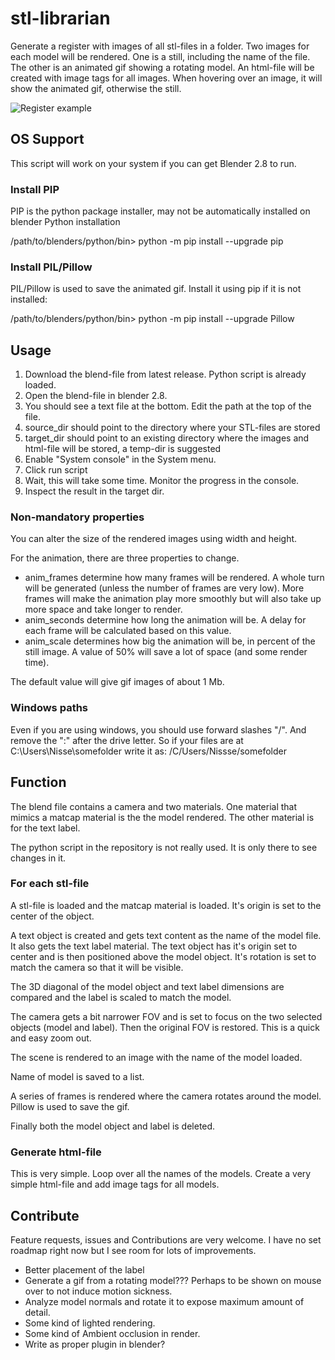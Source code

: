 # stl-librarian
Generate a register with images of all stl-files in a folder. Two images for each model will be rendered. One is a still, including the name of the file. The other is an animated gif showing a rotating model. An html-file will be created with image tags for all images.
When hovering over an image, it will show the animated gif, otherwise the still.

![Register example](screenshot.png)

## OS Support

This script will work on your system if you can get Blender 2.8 to run.

### Install PIP

PIP is the python package installer, may not be automatically installed on blender Python installation

/path/to/blenders/python/bin> python -m pip install --upgrade pip

### Install PIL/Pillow

PIL/Pillow is used to save the animated gif. Install it using pip if it is not installed:

/path/to/blenders/python/bin> python -m pip install --upgrade Pillow

## Usage

1. Download the blend-file from latest release. Python script is already loaded.
1. Open the blend-file in blender 2.8.
1. You should see a text file at the bottom. Edit the path at the top of the file.
1. source_dir should point to the directory where your STL-files are stored
1. target_dir should point to an existing directory where the images and html-file will be stored, a temp-dir is suggested
1. Enable "System console" in the System menu. 
1. Click run script
1. Wait, this will take some time. Monitor the progress in the console.
1. Inspect the result in the target dir.

### Non-mandatory properties

You can alter the size of the rendered images using width and height.

For the animation, there are three properties to change. 
 * anim_frames determine how many frames will be rendered. A whole turn will be generated (unless the number of frames are very low). More frames will make the animation play more smoothly but will also take up more space and take longer to render.
 * anim_seconds determine how long the animation will be. A delay for each frame will be calculated based on this value.
 * anim_scale determines how big the animation will be, in percent of the still image. A value of 50% will save a lot of space (and some render time).
 
The default value will give gif images of about 1 Mb.

### Windows paths

Even if you are using windows, you should use forward slashes "/". And remove the ":" after the drive letter.
So if your files are at C:\Users\Nisse\somefolder write it as: /C/Users/Nissse/somefolder

## Function

The blend file contains a camera and two materials. One material that mimics a matcap material is the the model rendered.
The other material is for the text label.

The python script in the repository is not really used. It is only there to see changes in it.

### For each stl-file

A stl-file is loaded and the matcap material is loaded. It's origin is set to the center of the object.

A text object is created and gets text content as the name of the model file. It also gets the text label material.
The text object has it's origin set to center and is then positioned above the model object. It's rotation is set to match the camera so that it will be visible.

The 3D diagonal of the model object and text label dimensions are compared and the label is scaled to match the model.

The camera gets a bit narrower FOV and is set to focus on the two selected objects (model and label). Then the original FOV is restored. This is a quick and easy zoom out.

The scene is rendered to an image with the name of the model loaded.

Name of model is saved to a list.

A series of frames is rendered where the camera rotates around the model. Pillow is used to save the gif.

Finally both the model object and label is deleted.

### Generate html-file

This is very simple. Loop over all the names of the models. Create a very simple html-file and add image tags for all models.

## Contribute

Feature requests, issues and Contributions are very welcome. I have no set roadmap right now but I see room for lots of improvements.

* Better placement of the label
* Generate a gif from a rotating model??? Perhaps to be shown on mouse over to not induce motion sickness.
* Analyze model normals and rotate it to expose maximum amount of detail.
* Some kind of lighted rendering.
* Some kind of Ambient occlusion in render.
* Write as proper plugin in blender?

